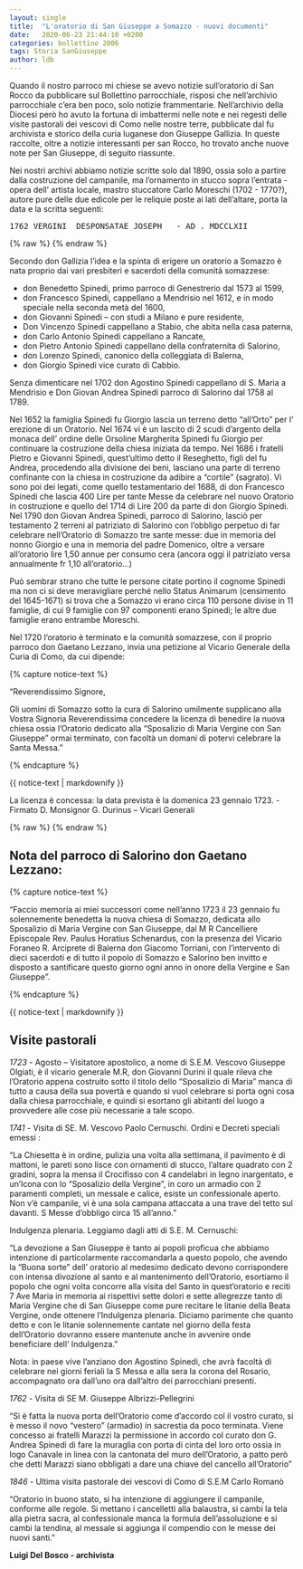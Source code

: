 ```yaml
---
layout: single
title:  "L'oratorio di San Giuseppe a Somazzo - nuovi documenti"
date:   2020-06-23 21:44:10 +0200
categories: bollettino 2006
tags: Storia SanGiuseppe
author: ldb
---
```


Quando il nostro parroco mi chiese se avevo notizie sull’oratorio  di  San Rocco da pubblicare sul Bollettino parrocchiale, risposi che nell’archivio parrocchiale  c’era ben poco, solo notizie frammentarie. Nell’archivio della Diocesi però ho avuto la fortuna di imbattermi nelle note e nei regesti delle visite pastorali dei vescovi di Como nelle nostre terre, pubblicate dal fu archivista e storico della curia luganese don Giuseppe Gallizia. In queste raccolte, oltre a notizie interessanti per san Rocco, ho trovato anche nuove note per San Giuseppe, di seguito riassunte.

Nei nostri archivi abbiamo notizie scritte solo dal 1890, ossia solo a partire dalla costruzione del campanile, ma l’ornamento in stucco sopra l’entrata - opera dell’ artista locale, mastro stuccatore Carlo Moreschi (1702 - 1770?), autore  pure delle due edicole per le reliquie poste ai lati dell’altare, porta  la data  e la scritta seguenti: 

<pre>
1762 VERGINI  DESPONSATAE JOSEPH   - AD . MDCCLXII                                                                                        
</pre>

{% raw %}<img class="full"
     src="/assets/images/bollettino2006/oratorio_somazzo_1.jpg" 
     alt="">
{% endraw %}



Secondo don Gallizia l’idea e la spinta  di erigere un oratorio a Somazzo è nata proprio dai vari presbiteri e sacerdoti della comunità somazzese:                                                                                                     

* don Benedetto Spinedi, primo parroco di Genestrerio dal 1573 al 1599,  
* don Francesco Spinedi, cappellano a Mendrisio nel 1612, e in modo speciale nella seconda metà del 1600,  
* don Giovanni Spinedi – con  studi a Milano  e pure residente, 
* Don Vincenzo Spinedi cappellano a Stabio, che abita nella casa paterna, 
* don Carlo Antonio Spinedi cappellano a Rancate, 
* don Pietro Antonio Spinedi cappellano della confraternita di Salorino, 
* don Lorenzo Spinedi, canonico della colleggiata di Balerna, 
* don Giorgio Spinedi vice curato di Cabbio. 

Senza dimenticare nel 1702  don Agostino Spinedi cappellano di S. Maria  a Mendrisio e Don Giovan Andrea Spinedi parroco di Salorino dal 1758 al 1789.

Nel 1652  la famiglia Spinedi fu Giorgio  lascia un terreno detto “all’Orto” per l’ erezione di un Oratorio. Nel 1674 vi è un lascito di 2 scudi d’argento della monaca dell’ ordine delle Orsoline Margherita Spinedi fu Giorgio per continuare la costruzione della chiesa iniziata da tempo. Nel 1686 i fratelli Pietro e Giovanni Spinedi, quest’ultimo detto il Reseghetto, figli del fu Andrea, procedendo alla divisione dei beni, lasciano una parte di terreno confinante con la chiesa in costruzione da adibire a “cortile” (sagrato). Vi sono poi dei legati, come quello  testamentario del 1688, di don Francesco Spinedi che lascia 400 Lire per tante Messe da celebrare nel nuovo Oratorio in costruzione  e  quello del 1714 di Lire 200 da parte di don Giorgio Spinedi.                                                                                                       
Nel 1790 don Giovan Andrea Spinedi, parroco di Salorino, lasciò per testamento 2 terreni al patriziato di Salorino con l’obbligo perpetuo  di far celebrare nell’Oratorio di Somazzo tre  sante messe: due in memoria del nonno Giorgio e una in memoria del padre Domenico, oltre a versare all’oratorio lire 1,50  annue per consumo cera (ancora oggi il patriziato versa annualmente fr 1,10 all’oratorio…)

Può sembrar strano che tutte le persone citate portino il cognome Spinedi ma non ci si deve meravigliare perché nello Status Animarum (censimento del 1645-1671) si trova che a Somazzo vi erano circa 110 persone divise in 11 famiglie, di cui 9 famiglie con 97 componenti erano Spinedi; le altre due famiglie erano entrambe Moreschi.

Nel 1720 l’oratorio è terminato e la comunità somazzese, con il proprio parroco don Gaetano Lezzano, invia una petizione al Vicario Generale della Curia di Como, da cui dipende:


{% capture notice-text %}

“Reverendissimo 	Signore,     

Gli uomini di Somazzo sotto la cura di Salorino umilmente supplicano alla Vostra Signoria Reverendissima concedere la licenza di benedire la nuova chiesa ossia l’Oratorio dedicato alla “Sposalizio di Maria Vergine con San Giuseppe” ormai terminato, con facoltà un domani di potervi celebrare la Santa Messa.”

{% endcapture %}
<div class="notice--primary">
  {{ notice-text | markdownify }}
</div>




La licenza è concessa: la data prevista è la domenica 23 gennaio 1723. - Firmato D. Monsignor G. Durinus – Vicari Generali

{% raw %}<img class="full"
     src="/assets/images/bollettino2006/oratorio_somazzo_2.jpg" 
     alt="">
{% endraw %}



## Nota del parroco di Salorino don Gaetano Lezzano:

{% capture notice-text %}

“Faccio memoria ai miei successori come nell’anno 1723 il 23 gennaio fu solennemente benedetta la nuova chiesa di Somazzo, dedicata allo Sposalizio di Maria Vergine con San Giuseppe, dal M R Cancelliere Episcopale Rev. Paulus Horatius Schenardus,  con la presenza del Vicario Foraneo R. Arciprete di Balerna don Giacomo Torriani, con l’intervento di dieci sacerdoti e di tutto il popolo di Somazzo e Salorino ben invitto e disposto a santificare questo giorno ogni anno in onore della Vergine e San Giuseppe”.

{% endcapture %}
<div class="notice--primary">
  {{ notice-text | markdownify }}
</div>



  



## Visite pastorali

*1723* - Agosto – Visitatore apostolico, a nome di S.E.M. Vescovo Giuseppe Olgiati, è il  vicario generale M.R, don Giovanni Durini il quale rileva che l’Oratorio appena costruito  sotto il titolo dello “Sposalizio di Maria” manca di  tutto a causa della sua povertà e quando si vuol celebrare si porta ogni cosa dalla chiesa parrocchiale, e quindi si esortano gli abitanti  del luogo a provvedere alle cose più necessarie a tale scopo.

*1741* - Visita di SE. M. Vescovo Paolo Cernuschi. Ordini e Decreti speciali  emessi :           

“La Chiesetta è in ordine, pulizia una volta alla settimana, il pavimento è di mattoni, le pareti sono lisce con ornamenti di stucco, l’altare quadrato con 2 gradini, sopra la mensa il Crocifisso con 4 candelabri in legno inargentato, e un’Icona con lo “Sposalizio della Vergine”, in coro un armadio con 2 paramenti  completi, un messale e calice, esiste  un confessionale aperto. Non v’é  campanile,  vi è una sola campana attaccata  a una trave del tetto sul davanti. S Messe d’obbligo circa 15 all’anno.”

Indulgenza plenaria. Leggiamo dagli atti di S.E. M. Cernuschi:                                   

“La devozione a San Giuseppe è tanto ai popoli proficua che abbiamo intenzione di particolarmente raccomandarla a questo popolo, che avendo la “Buona sorte”  dell’ oratorio al medesimo  dedicato devono corrispondere con intensa divozione al  santo e al mantenimento dell’Oratorio, esortiamo il popolo che ogni volta  concorre alla visita del Santo in quest’oratorio e reciti 7 Ave Maria in memoria ai rispettivi  sette dolori e sette allegrezze tanto di Maria Vergine che di San Giuseppe come pure recitare le litanie  della Beata Vergine, onde ottenere l’Indulgenza plenaria. Diciamo parimente che quanto detto e con le litanie solennemente cantate nel giorno della festa dell’Oratorio dovranno essere mantenute anche in avvenire onde beneficiare dell’ Indulgenza.”

Nota: in  paese vive l’anziano don Agostino Spinedi, che avrà facoltà  di celebrare nei giorni feriali la S Messa e alla sera la corona del Rosario, accompagnato ora dall’uno ora dall’altro dei parrocchiani presenti.

*1762* - Visita di SE M. Giuseppe Albrizzi-Pellegrini      

 “Si è fatta la nuova porta dell’Oratorio come d’accordo col il vostro curato, si è messo il novo “vestero” (armadio) in sacrestia da poco terminata. Viene concesso ai fratelli Marazzi la permissione in accordo col curato don G. Andrea Spinedi di fare la muraglia  con porta di cinta del loro orto ossia in logo Canavale in linea con la cantonata del muro dell’Oratorio, a patto però che detti Marazzi siano obbligati a dare una chiave del cancello all’Oratorio”

*1846* - Ultima visita pastorale dei vescovi di Como di S.E.M Carlo Romanò  

“Oratorio in buono stato, si ha intenzione di aggiungere il campanile, conforme alle regole. Si mettano i cancelletti alla balaustra, si cambi la tela alla pietra sacra, al confessionale manca la formula dell’assoluzione e si cambi la tendina, al messale si aggiunga il compendio con le messe dei nuovi santi."


**Luigi Del Bosco - archivista**





